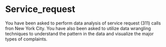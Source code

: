 # Service_request

You have been asked to perform data analysis of service request (311) calls fron New York City. You have also been asked to utilize data wrangling techniques to understand the pattern in the data and visualize the major types of complaints.
